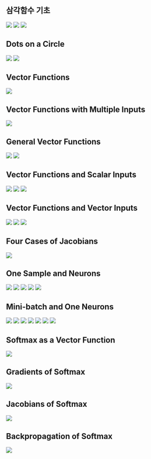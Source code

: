 

## 삼각함수 기초
![](../../Data/12.이론_Vector_Functions_and_Jacobians/1.VF.png)
![](../../Data/12.이론_Vector_Functions_and_Jacobians/2.VF.png)
![](../../Data/12.이론_Vector_Functions_and_Jacobians/3.VF.png)


## Dots on a Circle
![](../../Data/12.이론_Vector_Functions_and_Jacobians/4.VF.png)
![](../../Data/12.이론_Vector_Functions_and_Jacobians/5.VF.png)




## Vector Functions 
![](../../Data/12.이론_Vector_Functions_and_Jacobians/6.VF.png)




## Vector Functions with Multiple Inputs 
![](../../Data/12.이론_Vector_Functions_and_Jacobians/7.VF.png)




## General Vector Functions
![](../../Data/12.이론_Vector_Functions_and_Jacobians/8.VF.png)
![](../../Data/12.이론_Vector_Functions_and_Jacobians/9.VF.png)





## Vector Functions and Scalar Inputs 
![](../../Data/12.이론_Vector_Functions_and_Jacobians/10.VF.png)
![](../../Data/12.이론_Vector_Functions_and_Jacobians/11.VF.png)
![](../../Data/12.이론_Vector_Functions_and_Jacobians/12.VF.png)





## Vector Functions and Vector Inputs
![](../../Data/12.이론_Vector_Functions_and_Jacobians/13.VF.png)
![](../../Data/12.이론_Vector_Functions_and_Jacobians/14.VF.png)
![](../../Data/12.이론_Vector_Functions_and_Jacobians/15.VF.png)




## Four Cases of Jacobians 
![](../../Data/12.이론_Vector_Functions_and_Jacobians/16.VF.png)




## One Sample and Neurons
![](../../Data/12.이론_Vector_Functions_and_Jacobians/17.VF.png)
![](../../Data/12.이론_Vector_Functions_and_Jacobians/18.VF.png)
![](../../Data/12.이론_Vector_Functions_and_Jacobians/19.VF.png)
![](../../Data/12.이론_Vector_Functions_and_Jacobians/20.VF.png)
![](../../Data/12.이론_Vector_Functions_and_Jacobians/21.VF.png)






## Mini-batch and One Neurons
![](../../Data/12.이론_Vector_Functions_and_Jacobians/22.VF.png)
![](../../Data/12.이론_Vector_Functions_and_Jacobians/23.VF.png)
![](../../Data/12.이론_Vector_Functions_and_Jacobians/24.VF.png)
![](../../Data/12.이론_Vector_Functions_and_Jacobians/25.VF.png)
![](../../Data/12.이론_Vector_Functions_and_Jacobians/26.VF.png)
![](../../Data/12.이론_Vector_Functions_and_Jacobians/27.VF.png)
![](../../Data/12.이론_Vector_Functions_and_Jacobians/28.VF.png)





## Softmax as a Vector Function
![](../../Data/12.이론_Vector_Functions_and_Jacobians/29.VF.png)





## Gradients of Softmax
![](../../Data/12.이론_Vector_Functions_and_Jacobians/30.VF.png)




## Jacobians of Softmax 
![](../../Data/12.이론_Vector_Functions_and_Jacobians/31.VF.png)





## Backpropagation of Softmax
![](../../Data/12.이론_Vector_Functions_and_Jacobians/32.VF.png)







































